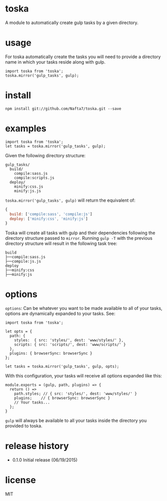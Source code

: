 # toska

A module to automatically create gulp tasks by a given directory.

# usage

For toska automatically create the tasks you will need to provide a directory
name in which your tasks reside along with gulp.

```es6
import toska from 'toska';
toska.mirror('gulp_tasks', gulp);
```

# install
```
npm install git://github.com/Nafta7/toska.git --save
```

# examples

```es6
import toska from 'toska';
let tasks = toska.mirror('gulp_tasks', gulp);
```
Given the following directory structure:
```
gulp_tasks/
  build/
    compile:sass.js
    compile:scripts.js
  deploy/
    minify:css.js
    minify:js.js
```

`toska.mirror('gulp_tasks', gulp)` will return the equivalent of:

```js
{
  build: ['compile:sass', 'compile:js']
  deploy: ['minify:css', 'minify:js']
}
```
Toska will create all tasks with gulp and their dependencies following the
directory structure passed to `mirror`. Running `gulp -T` with
the previous directory structure will result in the following task tree:

```
build
├──compile:sass.js
├──compile:js.js
deploy
├──minify:css
├──minify:js
```

# options

`options`: Can be whatever you want to be made available to all of your tasks,
options are dynamically expanded to your tasks. See:

```es6
import toska from 'toska';

let opts = {
  path: {
    styles:  { src: 'styles/', dest: 'www/styles/' },
    scripts: { src: 'scripts/', dest: 'www/scripts/' }
  },
  plugins: { browserSync: browserSync }
};

let tasks = toska.mirror('gulp_tasks', gulp, opts);
```

With this configuration, your tasks will receive all options expanded like this:

```es6
module.exports = (gulp, path, plugins) => {
  return () =>
    path.styles; // { src: 'styles/', dest: 'www/styles/' }
    plugins;    // { browserSync: browserSync }
    // Your tasks...
  };
}
```

`gulp` will always be available to all your tasks inside the directory you
provided to toska.

# release history

* 0.1.0 Initial release (06/19/2015)

# license

MIT
